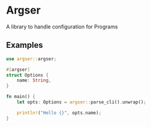 # Argser
A library to handle configuration for Programs

## Examples
```rust no_run
use argser::argser;

#[argser]
struct Options {
    name: String,
}

fn main() {
    let opts: Options = argser::parse_cli().unwrap();

    println!("Hello {}", opts.name);
}
```
